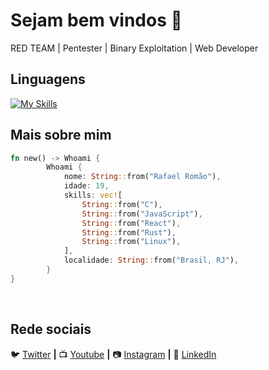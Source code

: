 # Sejam bem vindos 👋

RED TEAM | Pentester | Binary Exploitation | Web Developer

## Linguagens 

[![My Skills](https://skillicons.dev/icons?i=js,react,sass,c,rust,linux)](https://skillicons.dev)

## Mais sobre mim

```rust
fn new() -> Whoami {
        Whoami {
            nome: String::from("Rafael Romão"),
            idade: 19,
            skills: vec![
                String::from("C"),
                String::from("JavaScript"),
                String::from("React"),
                String::from("Rust"),
                String::from("Linux"),
            ],
            localidade: String::from("Brasil, RJ"),
        }
}
```

[website]: https://codedev.ga/
[twitter]: https://twitter.com/n1njasec
[youtube]: https://www.youtube.com/user/watchersec/
[instagram]: https://www.instagram.com/watchersec/
[linkedin]: https://www.linkedin.com/in/rafael-rom%C3%A3o/

<br>

## Rede sociais

🐦 [Twitter][twitter] **|**
📺 [Youtube][youtube] **|**
📷 [Instagram][instagram] **|**
👔 [LinkedIn][linkedin]

